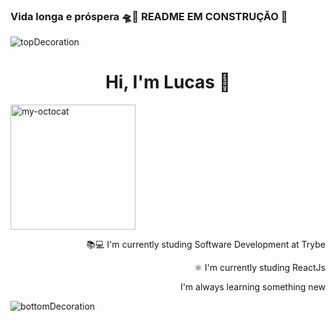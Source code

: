 
 ### Vida longa e próspera 🛸🖖 README EM CONSTRUÇÃO 🔨

![topDecoration](https://github.com/LucasSilvaMarts/LucasSilvaMarts/blob/main/wave.svg)

<h1 align="center">Hi, I'm Lucas 🖖</h1>

<div align="left">
  <img src="https://github.com/LucasSilvaMarts/LucasSilvaMarts/blob/main/my-octocat.png" alt="my-octocat"  height="200px">
</div>

<div align="right">
 <p>📚💻 I'm currently studing Software Development at Trybe</p>
 <p>⚛ I'm currently studing ReactJs</p>
 <p>I'm always learning something new</p>
</div>


![bottomDecoration](https://github.com/LucasSilvaMarts/LucasSilvaMarts/blob/main/wave%20bottom.svg)
